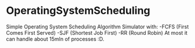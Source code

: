 # OperatingSystemScheduling
Simple Operating System Scheduling Algorithm Simulator with:
-FCFS (First Comes First Served)
-SJF (Shortest Job First)
-RR (Round Robin)
At most it can handle about 15mln of processes :D.

